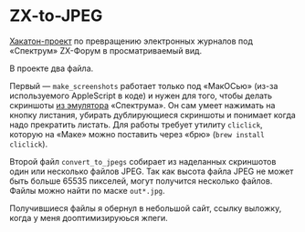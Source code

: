 # ZX-to-JPEG
[Хакатон-проект](https://bolknote.ru/all/bessonny-hakaton/) по превращению электронных журналов под «Спектрум» ZX-Форум в просматриваемый вид.

В проекте два файла.

Первый — `make_screenshots` работает только под «МакОСью» (из-за используемого AppleScript в коде) и нужен для того, чтобы делать
скриншоты [из эмулятора](http://zx.researcher.su) «Спектрума». Он сам умеет нажимать на кнопку листания, убирать дублирующиеся скриншоты и понимает
когда надо прекратить листать. Для работы требует утилиту `cliclick`, которую на «Маке» можно поставить через «брю» (`brew install cliclick`).

Второй файл `convert_to_jpegs` собирает из наделанных скриншотов один или несколько файлов JPEG. Так как высота файла JPEG не может быть больше 65535
пикселей, могут получится несколько файлов. Файлы можно найти по маске `out*.jpg`.

Получившиеся файлы я обернул в небольшой сайт, ссылку выложку, когда у меня дооптимизируюься жпеги.
